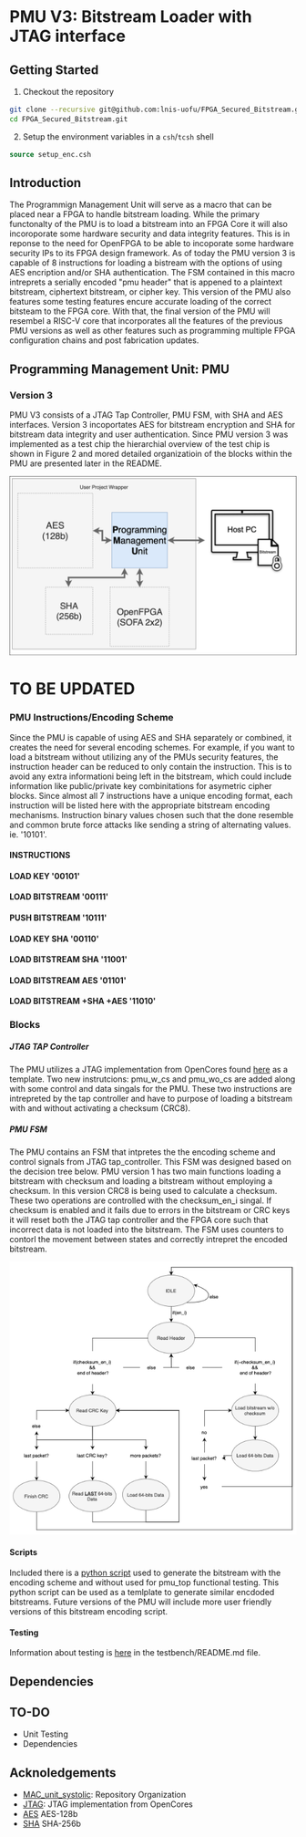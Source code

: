 # PMU V3: Bitstream Loader with JTAG interface

## Getting Started

1. Checkout the repository
```sh
git clone --recursive git@github.com:lnis-uofu/FPGA_Secured_Bitstream.git
cd FPGA_Secured_Bitstream.git
```
2. Setup the environment variables in a `csh`/`tcsh` shell
```csh
source setup_enc.csh
```

## Introduction
The Programmign Management Unit will serve as a macro that can be placed near a FPGA to handle bitstream loading. While the primary functonalty of the PMU is to load a bitstream into an FPGA Core it will also incoroporate some hardware security and data integrity features. This is in reponse to the need for OpenFPGA to be able to incoporate some hardware security IPs to its FPGA design framework. As of today the PMU version 3 is capable of 8 instructions for loading a bistream with the options of using AES encription and/or SHA authentication. The FSM contained in this macro intreprets a serially encoded "pmu header" that is appened to a plaintext bitstream, ciphertext bitstream, or cipher key. This version of the PMU also features some testing features encure accurate loading of the correct bitsteam to the FPGA core. With that, the final version of the PMU will resembel a RISC-V core that incorporates all the features of the previous PMU versions as well as other features such as programming multiple FPGA configuration chains and post fabrication updates. 

## Programming Management Unit: PMU
### Version 3
  PMU V3 consists of a JTAG Tap Controller, PMU FSM, with SHA and AES interfaces. Version 3 incoportates AES for bitstream encryption and SHA for bitstream data integrity and user authentication. Since PMU version 3 was implemented as a test chip the hierarchial overview of the test chip is shown in Figure 2 and mored detailed organizatioin of the blocks within the PMU are presented later in the README.
  
  
 <p align="center">
  <img src="/docs/figures/PMU_caravel.png">
</p>

# TO BE UPDATED

### PMU Instructions/Encoding Scheme
Since the PMU is capable of using AES and SHA separately or combined, it creates the need for several encoding schemes. For example, if you want to load a bitstream without utilizing any of the PMUs security features, the instruction header can be reduced to only contain the instruction. This is to avoid any extra informationi being left in the bitstream, which could include information like public/private key combinitations for asymetric cipher blocks. Since almost all 7 instructions have a unique encoding format, each instruction will be listed here with the appropriate bitstream encoding mechanisms. Instruction binary values chosen such that the done resemble and common brute force attacks like sending a string of alternating values. ie. '10101'.

#### INSTRUCTIONS

#### LOAD KEY                 '00101'

#### LOAD BITSTREAM           '00111'

#### PUSH BITSTREAM           '10111'

#### LOAD KEY SHA             '00110'

#### LOAD BITSTREAM SHA       '11001'

#### LOAD BITSTREAM AES       '01101'

#### LOAD BITSTREAM +SHA +AES '11010'

### Blocks
##### JTAG TAP Controller
The PMU utilizes a JTAG implementation from OpenCores found [here](https://github.com/freecores/jtag) as a template. Two new instrutcions: pmu_w_cs and pmu_wo_cs are added along with some control and data singals for the PMU. These two instructions are intrepreted by the tap controller and have to purpose of loading a bitstream with and without activating a checksum (CRC8).  

##### PMU FSM
The PMU contains an FSM that intpretes the the encoding scheme and control signals from JTAG tap_controller. This FSM was designed based on the decision tree below. PMU version 1 has two main functions loading a bitstream with checksum and loading a bitstream without employing a checksum. In this version CRC8 is being used to calculate a checksum. These two operations are controlled with the checksum_en_i singal. If checksum is enabled and it fails due to errors in the bitstream or CRC keys it will reset both the JTAG tap controller and the FPGA core such that incorrect data is not loaded into the bitstream. The FSM uses counters to contorl the movement between states and correctly intrepret the encoded bitstream.

 <p align="center">
  <img src="/docs/figures/FSM_decision_tree.png">
</p>

#### Scripts
Included there is a [python script](https://github.com/lnis-uofu/FPGA_Secured_Bitstream/blob/v1/scripts/V1_encode.py) used to generate the bitstream with the encoding scheme and without used for pmu_top functional testing. This python script can be used as a temlplate to generate similar encdoded bitstreams. Future versions of the PMU will include more user friendly versions of this bitstream encoding script. 

#### Testing
Information about testing is [here](https://github.com/lnis-uofu/FPGA_Secured_Bitstream/blob/v1/testbench/README.md) in the testbench/README.md file.

## Dependencies
## TO-DO
 - Unit Testing
 - Dependencies
## Acknoledgements
- [MAC_unit_systolic](https://github.com/lnis-uofu/MAC_unit_systolic): Repository Organization
- [JTAG](https://github.com/freecores/jtag): JTAG implementation from OpenCores
- [AES](https://github.com/secworks/aes) AES-128b
- [SHA](https://github.com/secworks/sha256) SHA-256b
